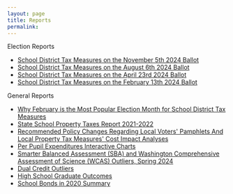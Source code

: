 ```yaml
---
layout: page
title: Reports
permalink:
---
```


Election Reports
- [School District Tax Measures on the November 5th 2024 Ballot](report_levies_20241105)
- [School District Tax Measures on the August 6th 2024 Ballot](report_levies_20240806)
- [School District Tax Measures on the April 23rd 2024 Ballot](report_levies_20240423)
- [School District Tax Measures on the February 13th 2024 Ballot](report_levies_20240213)

General Reports
- [Why February is the Most Popular Election Month for School District Tax Measures](report_election_month)
- [State School Property Taxes Report 2021-2022](report_state_school_taxes_2021-2022)
- [Recommended Policy Changes Regarding Local Voters' Pamphlets And Local Property Tax Measures' Cost Impact Analyses](report_levies_recommended_policy_changes)
- [Per Pupil Expenditures Interactive Charts](per_pupil_expenditures_list)
- [Smarter Balanced Assessment (SBA) and Washington Comprehensive Assessment of Science (WCAS) Outliers, Spring 2024](sba_outliers)
- [Dual Credit Outliers](report_dual_credit_outliers)
- [High School Graduate Outcomes](report_erdc)
- [School Bonds in 2020 Summary](report_bonds)



